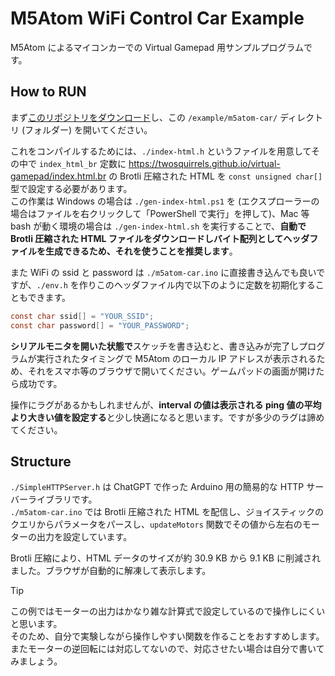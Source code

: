 ﻿# M5Atom WiFi Control Car Example

M5Atom によるマイコンカーでの Virtual Gamepad 用サンプルプログラムです。

## How to RUN

まず[このリポジトリをダウンロード](https://github.com/TwoSquirrels/virtual-gamepad/archive/refs/heads/main.zip)し、この `/example/m5atom-car/` ディレクトリ (フォルダー) を開いてください。

これをコンパイルするためには、`./index-html.h` というファイルを用意してその中で `index_html_br` 定数に <https://twosquirrels.github.io/virtual-gamepad/index.html.br> の Brotli 圧縮された HTML を `const unsigned char[]` 型で設定する必要があります。  
この作業は Windows の場合は `./gen-index-html.ps1` を (エクスプローラーの場合はファイルを右クリックして「PowerShell で実行」を押して)、Mac 等 bash が動く環境の場合は `./gen-index-html.sh` を実行することで、**自動で Brotli 圧縮された HTML ファイルをダウンロードしバイト配列としてヘッダファイルを生成できるため、それを使うことを推奨します**。

また WiFi の ssid と password は `./m5atom-car.ino` に直接書き込んでも良いですが、`./env.h` を作りこのヘッダファイル内で以下のように定数を初期化することもできます。

```c
const char ssid[] = "YOUR_SSID";
const char password[] = "YOUR_PASSWORD";
```

**シリアルモニタを開いた状態で**スケッチを書き込むと、書き込みが完了しプログラムが実行されたタイミングで M5Atom のローカル IP アドレスが表示されるため、それをスマホ等のブラウザで開いてください。ゲームパッドの画面が開けたら成功です。

操作にラグがあるかもしれませんが、**interval の値は表示される ping 値の平均より大きい値を設定する**と少し快適になると思います。ですが多少のラグは諦めてください。

## Structure

`./SimpleHTTPServer.h` は ChatGPT で作った Arduino 用の簡易的な HTTP サーバーライブラリです。  
`./m5atom-car.ino` では Brotli 圧縮された HTML を配信し、ジョイスティックのクエリからパラメータをパースし、`updateMotors` 関数でその値から左右のモーターの出力を設定しています。

Brotli 圧縮により、HTML データのサイズが約 30.9 KB から 9.1 KB に削減されました。ブラウザが自動的に解凍して表示します。

> [!TIP]  
> この例ではモーターの出力はかなり雑な計算式で設定しているので操作しにくいと思います。  
> そのため、自分で実験しながら操作しやすい関数を作ることをおすすめします。  
> またモーターの逆回転には対応してないので、対応させたい場合は自分で書いてみましょう。
